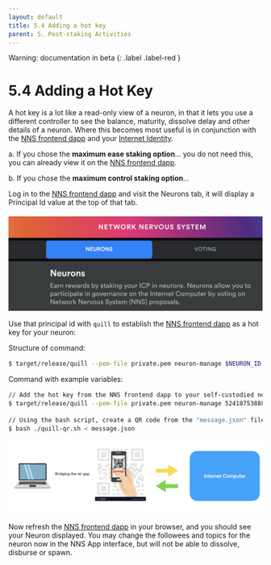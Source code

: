 ```yaml
---
layout: default
title: 5.4 Adding a hot key
parent: 5. Post-staking Activities
---
```

Warning: documentation in beta
{: .label .label-red }

# 5.4  Adding a Hot Key

A hot key is a lot like a read-only view of a neuron, in that it lets you use a different controller to see the balance, maturity, dissolve delay and other details of a neuron. Where this becomes most useful is in conjunction with the [NNS frontend dapp](https://nns.ic0.app/) and your [Internet Identity](https://identity.ic0.app/).

a. If you chose the **maximum ease staking option**...   you do not need this, you can already view it on the [NNS frontend dapp](https://nns.ic0.app/).

b. If you chose the **maximum control staking option**...

Log in to the [NNS frontend dapp](https://nns.ic0.app/) and visit the Neurons tab, it will display a Principal Id value at the top of that tab. 

![image](../assets/images/nns-frontend-dapp-neurons.png)

Use that principal id with `quill` to establish the [NNS frontend dapp](https://nns.ic0.app/) as a hot key for your neuron:
	
Structure of command:
```bash
$ target/release/quill --pem-file private.pem neuron-manage $NEURON_ID --add-hot-key "$PRINCIPAL"
```

Command with example variables: 
```bash
// Add the hot key from the NNS frontend dapp to your self-custodied neuron
$ target/release/quill --pem-file private.pem neuron-manage 5241875388871980017 --add-hot-key "2xt3l-tqk2i-fpygm-lseru-pvgek-t67vb-tu3ap-k0mnu-dr4hl-z3kpn-o2e" > message.json

// Using the bash script, create a QR code from the "message.json" file created by quill with your message
$ bash ./quill-qr.sh < message.json
```
![image](../assets/images/qr-code-scan-2.png)


Now refresh the [NNS frontend dapp](https://nns.ic0.app/) in your browser, and you should see your Neuron displayed. You may change the followees and topics for the neuron now in the NNS App interface, but will not be able to dissolve, disburse or spawn.
